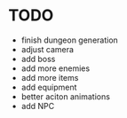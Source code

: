 # TODO

- finish dungeon generation
- adjust camera
- add boss
- add more enemies
- add more items
- add equipment
- better aciton animations
- add NPC